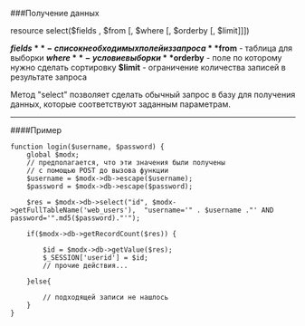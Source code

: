 ###Получение данных

resource select($fields , $from [, $where [, $orderby [, $limit]]])

**$fields** - список необходимых полей из запроса
**$from** - таблица для выборки
**$where** - условие выборки
**$orderby** - поле по которому нужно сделать сортировку
**$limit** - ограничение количества записей в результате запроса

Метод "select" позволяет сделать обычный запрос в базу для получения данных, которые соответствуют заданным параметрам.

***

####Пример

	function login($username, $password) {  
		global $modx;  
		// предполагается, что эти значения были получены
		// с помощью POST до вызова функции   
		$username = $modx->db->escape($username); 
		$password = $modx->db->escape($password); 
		
		$res = $modx->db->select("id", $modx->getFullTableName('web_users'),  "username='" . $username ."' AND password='".md5($password)."'");  
		
		if($modx->db->getRecordCount($res)) {  
			
			$id = $modx->db->getValue($res);  
			$_SESSION['userid'] = $id;  
			// прочие действия...  
			
		}else{  
		
			// подходящей записи не нашлось  
		}  
	}